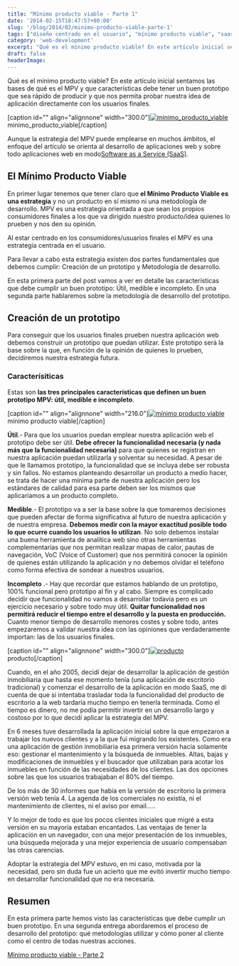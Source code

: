 ```yaml
---
title: "Mínimo producto viable - Parte 1"
date: '2014-02-15T18:47:57+00:00'
slug: '/blog/2014/02/minimo-producto-viable-parte-1'
tags: ["diseño centrado en el usuario", "mínimo producto viable", "saas"]
category: 'web-development'
excerpt: "Qué es el mínimo producto viable? En este artículo inicial sentamos las bases de qué es el MPV y que características debe tener un buen prototipo que sea rápido de producir y que nos permita probar nuestra idea de aplicación directamente con los usuarios finales."
draft: false
headerImage:
---
```

Qué es el mínimo producto viable? En este artículo inicial sentamos las bases de qué es el MPV y que características debe tener un buen prototipo que sea rápido de producir y que nos permita probar nuestra idea de aplicación directamente con los usuarios finales.

 [caption id="" align="alignnone" width="300.0"][![minimo_producto_viable](http://static1.squarespace.com/static/5303797ae4b0c6ad9e43f072/5303ce80e4b0400995a883d6/5303cf58e4b0400995a88cb4/1392758856699/minimo_producto_viable-300x142.png)](http://static.squarespace.com/static/5303797ae4b0c6ad9e43f072/5303ce80e4b0400995a883d6/5303cf58e4b0400995a88cb1/1392758616412/minimo_producto_viable.png?format=original) minimo\_producto\_viable[/caption]

Aunque la estrategia del MPV puede emplearse en muchos ámbitos, el enfoque del artículo se orienta al desarrollo de aplicaciones web y sobre todo aplicaciones web en modo[Software as a Service (SaaS)](http://es.wikipedia.org/wiki/Software_como_servicio).

## El Mínimo Producto Viable

En primer lugar tenemos que tener claro que **el Mínimo Producto Viable es una estrategia** y no un producto en sí mismo ni una metodología de desarrollo. MPV es una estrategia orientada a que sean los propios consumidores finales a los que va dirigido nuestro producto/idea quienes lo prueben y nos den su opinión.

Al estar centrado en los consumidores/usuarios finales el MPV es una estrategia centrada en el usuario.

Para llevar a cabo esta estrategia existen dos partes fundamentales que debemos cumplir: Creación de un prototipo y Metodología de desarrollo.

En esta primera parte del post vamos a ver en detalle las características que debe cumplir un buen prototipo: Útil, medible e incompleto. En una segunda parte hablaremos sobre la metodología de desarrollo del prototipo.

## Creación de un prototipo

Para conseguir que los usuarios finales prueben nuestra aplicación web debemos construir un prototipo que puedan utilizar. Este prototipo será la base sobre la que, en función de la opinión de quienes lo prueben, decidiremos nuestra estrategia futura.

### Caracterísiticas

Estas son **las tres principales características que definen un buen prototipo MPV: útil, medible e incompleto**.

 [caption id="" align="alignnone" width="216.0"][![mínimo producto viable](http://static1.squarespace.com/static/5303797ae4b0c6ad9e43f072/5303ce80e4b0400995a883d6/5303cf58e4b0400995a88cb7/1392758856774/wd.jpeg)](http://static.squarespace.com/static/5303797ae4b0c6ad9e43f072/5303ce80e4b0400995a883d6/5303cf58e4b0400995a88cb7/1392758616820/wd.jpeg?format=original) mínimo producto viable[/caption]

**Útil**.- Para que los usuarios puedan emplear nuestra aplicación web el prototipo debe ser útil. **Debe ofrecer la funcionalidad necesaria (y nada más que la funcionalidad necesaria)** para que quienes se registran en nuestra aplicación puedan utilizarla y solventar su necesidad. A pesar de que le llamamos prototipo, la funcionalidad que se incluya debe ser robusta y sin fallos. No estamos planteando desarrollar un producto a medio hacer, se trata de hacer una mínima parte de nuestra aplicación pero los estándares de calidad para esa parte deben ser los mismos que aplicaríamos a un producto completo.

**Medible**.- El prototipo va a ser la base sobre la que tomaremos decisiones que pueden afectar de forma significativa al futuro de nuestra aplicación y de nuestra empresa.  **Debemos medir con la mayor exactitud posible todo lo que ocurre cuando los usuarios lo utilizan**. No solo debemos instalar una buena herramienta de analítica web sino otras herramientas complementarias que nos permitan realizar mapas de calor, pautas de navegación, VoC (Voice of Customer) que nos permitirá conocer la opinión de quienes están utilizando la aplicación y no debemos olvidar el teléfono como forma efectiva de sondear a nuestros usuarios.

**Incompleto** .- Hay que recordar que estamos hablando de un prototipo, 100% funcional pero prototipo al fin y al cabo. Siempre es complicado decidir que funcionalidad no vamos a desarrollar todavía pero es un ejercicio necesario y sobre todo muy útil.  **Quitar funcionalidad nos permitirá reducir el tiempo entre el desarrollo y la puesta en producción.** Cuanto menor tiempo de desarrollo menores costes y sobre todo, antes empezaremos a validar nuestra idea con las opiniones que verdaderamente importan: las de los usuarios finales.

 [caption id="" align="alignnone" width="300.0"][![producto](http://static1.squarespace.com/static/5303797ae4b0c6ad9e43f072/5303ce80e4b0400995a883d6/5303cf59e4b0400995a88cbd/1392758859861/f1_wd-300x201.jpg)](http://static.squarespace.com/static/5303797ae4b0c6ad9e43f072/5303ce80e4b0400995a883d6/5303cf59e4b0400995a88cba/1392758617022/f1_wd.jpg?format=original) producto[/caption]

Cuando, en el año 2005, decidí dejar de desarrollar la aplicación de gestión inmobiliaria que hasta ese momento tenía (una aplicación de escritorio tradicional) y comenzar el desarrollo de la aplicación en modo SaaS, me di cuenta de que si intentaba trasladar toda la funcionalidad del producto de escritorio a la web tardaría mucho tiempo en tenerla terminada. Como el tiempo es dinero, no me podía permitir invertir en un desarrollo largo y costoso por lo que decidí aplicar la estrategia del MPV.

En 6 meses tuve desarrollada la aplicación inicial sobre la que empezaron a trabajar los nuevos clientes y a la que fui migrando los existentes. Como era una aplicación de gestión inmobiliaria esa primera versión hacía solamente eso: gestionar el mantenimiento y la búsqueda de inmuebles.  Altas, bajas y modificaciones de inmuebles y el buscador que utilizaban para acotar los inmuebles en función de las necesidades de los clientes. Las dos opciones sobre las que los usuarios trabajaban el 80% del tiempo.

De los más de 30 informes que había en la versión de escritorio la primera versión web tenía 4. La agenda de los comerciales no existía, ni el mantenimiento de clientes, ni el aviso por email.....

Y lo mejor de todo es que los pocos clientes iniciales que migré a esta versión en su mayoría estaban encantados. Las ventajas de tener la aplicación en un navegador, con una mejor presentación de los inmuebles, una búsqueda mejorada y una mejor experiencia de usuario compensaban las otras carencias.

Adoptar la estrategia del MPV estuvo, en mi caso, motivada por la necesidad, pero sin duda fue un acierto que me evitó invertir mucho tiempo en desarrollar funcionalidad que no era necesaria.

## Resumen

En esta primera parte hemos visto las características que debe cumplir un buen prototipo. En una segunda entrega abordaremos el proceso de desarrollo del prototipo: qué metodologías utilizar y cómo poner al cliente como el centro de todas nuestras acciones.

[Mínimo producto viable - Parte 2](http://www.alvareznavarro.es/blog/minimo-producto-viable-parte2)
